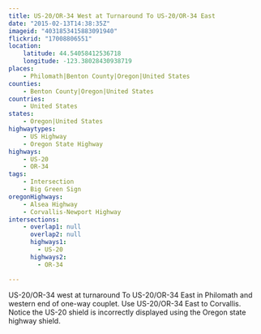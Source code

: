 ```yaml
---
title: US-20/OR-34 West at Turnaround To US-20/OR-34 East
date: "2015-02-13T14:38:35Z"
imageid: "4031853415883091940"
flickrid: "17008806551"
location:
    latitude: 44.54058412536718
    longitude: -123.38028430938719
places:
    - Philomath|Benton County|Oregon|United States
counties:
    - Benton County|Oregon|United States
countries:
    - United States
states:
    - Oregon|United States
highwaytypes:
    - US Highway
    - Oregon State Highway
highways:
    - US-20
    - OR-34
tags:
    - Intersection
    - Big Green Sign
oregonHighways:
    - Alsea Highway
    - Corvallis-Newport Highway
intersections:
    - overlap1: null
      overlap2: null
      highways1:
        - US-20
      highways2:
        - OR-34

---
```

US-20/OR-34 west at turnaround To US-20/OR-34 East in Philomath and western end of one-way couplet.  Use US-20/OR-34 East to Corvallis.  Notice the US-20 shield is incorrectly displayed using the Oregon state highway shield.